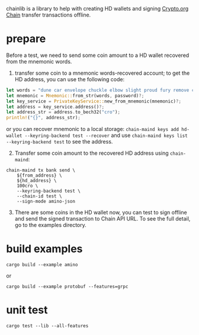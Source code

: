 chainlib is a library to help with creating HD wallets and signing [Crypto.org Chain](https://github.com/crypto-org-chain/chain-main) transfer transactions offline.

# prepare
Before a test, we need to send some coin amount to a HD wallet recovered from the mnemonic words.

1. transfer some coin to a mnemonic words-recovered account; to get the HD address, you can use the following code:
```rust
let words = "dune car envelope chuckle elbow slight proud fury remove candy uphold puzzle call select sibling sport gadget please want vault glance verb damage gown";
let mnemonic = Mnemonic::from_str(words, password)?;
let key_service = PrivateKeyService::new_from_mnemonic(mnemonic)?;
let address = key_service.address()?;
let address_str = address.to_bech32("cro");
println!("{}", address_str);
```
or you can recover mnemonic to a local storage:
`chain-maind keys add hd-wallet --keyring-backend test --recover`
and use `chain-maind keys list --keyring-backend test` to see the address.

2. Transfer some coin amount to the recovered HD address using `chain-maind`:
```
chain-maind tx bank send \
    ${from_address} \
    ${hd_address} \
    100cro \
    --keyring-backend test \
    --chain-id test \
    --sign-mode amino-json
```

3. There are some coins in the HD wallet now, you can test to sign offline and send the signed transaction to Chain API URL. To see the full detail, go to the examples directory.

# build examples
`cargo build --example amino`

or 

`cargo build --example protobuf --features=grpc`

# unit test
`cargo test --lib --all-features`